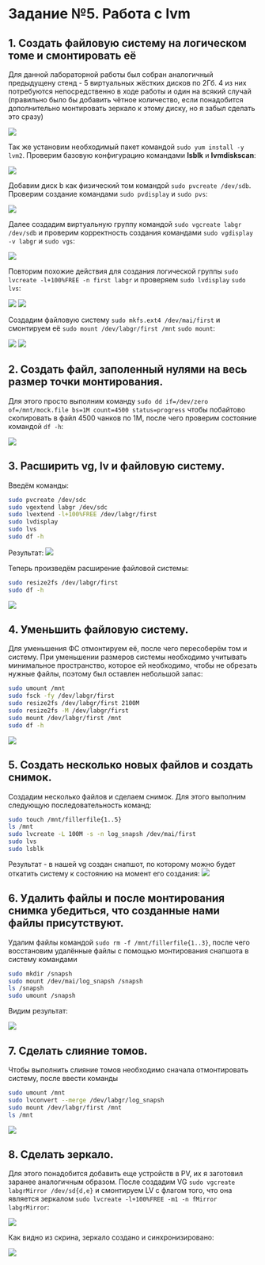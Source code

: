 # Задание №5. Работа с lvm
## 1. Создать файловую систему на логическом томе и смонтировать её
Для данной лабораторной работы был собран аналогичный предыдущену стенд - 5 виртуальных жёстких дисков по 2Гб. 4 из них потребуются непосредственно в ходе работы и один на всякий случай (правильно было бы добавить чётное количество, если понадобится дополнительно монтировать зеркало к этому диску, но я забыл сделать это сразу)

![](https://camo.githubusercontent.com/09c4549c617efd1799faec981dbeecb652735e48a98ffccb3164e04e8732a970/68747470733a2f2f73756e392d35312e757365726170692e636f6d2f696d70672f46677249374d2d4442566a4a394d5178564c693177614e34334a5478636763514a34355958412f66546a74324361584f346b2e6a70673f73697a653d35313878323431267175616c6974793d39362670726f78793d31267369676e3d3733383737616461373938656663393736656336666633333634656431666332)

Так же установим необходимый пакет командой `sudo yum install -y lvm2`. Проверим базовую конфигурацию командами **lsblk** и **lvmdiskscan**:

![](https://sun9-60.userapi.com/impg/74BUAWG1OzGLJBUkkrQo-nKZbKvQh8QyuP-82A/6eOxN0G-6Tc.jpg?size=615x519&quality=96&proxy=1&sign=004c1dd72e5802e9e245ef5966a6f65c)

Добавим диск b как физический том командой `sudo pvcreate /dev/sdb`. Проверим создание командами `sudo pvdisplay` и `sudo pvs`:

![](https://sun9-54.userapi.com/impg/HB66iTetgpvQtdxA4KQeGf5GItkXAZsw88KDZQ/AykbCWjltbs.jpg?size=579x539&quality=96&proxy=1&sign=31da3c7e9b8509004fa68799fbe28d74)

Далее создадим виртуальную группу командой `sudo vgcreate labgr /dev/sdb` и проверим корректность создания командами `sudo vgdisplay -v labgr` и `sudo vgs`:

![](https://sun9-10.userapi.com/impg/ES_mVUUG0JDTw_sOVEt_MS85tmSCdQyoA1VKRw/bLJrslt8DwQ.jpg?size=625x611&quality=96&proxy=1&sign=c20176cd8397f40a60f76f87c639f681)

Повторим похожие действия для создания логической группы `sudo lvcreate -l+100%FREE -n first labgr` и проверяем `sudo lvdisplay` `sudo lvs`:

![](https://sun9-75.userapi.com/impg/yAstAlNA5rnWrdSri-CxzY3gJXnVm4laGP6Jmw/gsA8eLBYTIo.jpg?size=590x646&quality=96&proxy=1&sign=8979ad4ff985b36ef4c9b92cd22ef813)
![](https://sun9-19.userapi.com/impg/L4emBayRyAM1X_qb1CaIc0b3yxfWYpFJ8rBM8w/ajb_Q-wznxU.jpg?size=710x494&quality=96&proxy=1&sign=2a5037fbf01cf01047e579a992c79602)

Создадим файловую систему `sudo mkfs.ext4 /dev/mai/first` и смонтируем её `sudo mount /dev/labgr/first /mnt` `sudo mount`:

![](https://sun9-62.userapi.com/impg/G5pruNdC84nVVeRYtiTNZGSdiH0tupSmx45jfQ/KDmUAF4wFO8.jpg?size=621x383&quality=96&proxy=1&sign=3f2ba76be2666e0201a6d79b50bb46f5)
![](https://sun9-71.userapi.com/impg/l_cUjvvxwrHDTw3yr9Z-qWgZZuszmJevmGFgPw/XG5Qw-3hys0.jpg?size=1440x666&quality=96&proxy=1&sign=d4061a624dcd1aa5cc9c4d1157147f21)

## 2. Создать файл, заполенный нулями на весь размер точки монтирования.
Для этого просто выполним команду `sudo dd if=/dev/zero of=/mnt/mock.file bs=1M count=4500 status=progress` чтобы побайтово скопировать в файл 4500 чанков по 1М, после чего проверим состояние командой `df -h`:

![](https://sun9-16.userapi.com/impg/oSQTLNu2IBZ1rznSEdj1yhZWnRC5h9OOuNWx2A/KaxpuX2bItM.jpg?size=883x343&quality=96&proxy=1&sign=97d16c08602d3dabcb9cac464cd872ca)
## 3. Расширить vg, lv и файловую систему.
Введём команды:
```bash
sudo pvcreate /dev/sdc
sudo vgextend labgr /dev/sdc
sudo lvextend -l+100%FREE /dev/labgr/first
sudo lvdisplay
sudo lvs
sudo df -h
```
Результат:
![](https://sun9-53.userapi.com/impg/y-fO3YPClW68xkukpfKrTTk4v7Cs8z_piglneQ/a47HDToNTG4.jpg?size=776x404&quality=96&proxy=1&sign=3a8cbe9cf364848b6642b5d53932cb75)

Теперь произведём расширение файловой системы:

```bash
sudo resize2fs /dev/labgr/first
sudo df -h
```

![](https://sun9-22.userapi.com/impg/FGqWwugx9UdQrbpt8musI92ZRAjFl6RDDnah8g/67g1Of-Ahq0.jpg?size=866x332&quality=96&proxy=1&sign=dced738740a1e00a2a0e9cafa2dc47ab)

## 4. Уменьшить файловую систему.
Для уменьшения ФС отмонтируем её, после чего пересоберём том и систему. При уменьшении размеров системы необходимо учитывать минимальное пространство, которое ей необходимо, чтобы не обрезать нужные файлы, поэтому был оставлен небольшой запас:
```bash
sudo umount /mnt
sudo fsck -fy /dev/labgr/first
sudo resize2fs /dev/labgr/first 2100M             
sudo resize2fs -M /dev/labgr/first
sudo mount /dev/labgr/first /mnt
sudo df -h
```

![](https://sun9-10.userapi.com/impg/GTqAbYxJBXg5ehTDSxC3Hr_Zw-0QJiSsACqQug/J-AutRyxO-4.jpg?size=955x503&quality=96&proxy=1&sign=ad2fcc0f17ded8b4c46bdfbd1effbe46)

## 5. Создать несколько новых файлов и создать снимок.
Создадим несколько файлов и сделаем снимок. Для этого выполним следующую последовательность команд:
```bash
sudo touch /mnt/fillerfile{1..5}
ls /mnt
sudo lvcreate -L 100M -s -n log_snapsh /dev/mai/first
sudo lvs
sudo lsblk
```
Результат - в нашей vg создан снапшот, по которому можно будет откатить систему к состоянию на момент его создания:
![](https://sun9-10.userapi.com/impg/0mXoEC3xi4ZmbSAKQAa7irTW4hUR0VzvrMciIg/WhC6qwI2FIc.jpg?size=933x727&quality=96&proxy=1&sign=545d54292e1b04c0906f1f45ec470bc0)

## 6. Удалить файлы и после монтирования снимка убедиться, что созданные нами файлы присутствуют.
Удалим файлы командой `sudo rm -f /mnt/fillerfile{1..3}`, после чего восстановим удалённые файлы с помощью монтирования снапшота в систему командами 
```bash
sudo mkdir /snapsh
sudo mount /dev/mai/log_snapsh /snapsh
ls /snapsh
sudo umount /snapsh
```
Видим результат:

![](https://sun9-43.userapi.com/impg/zMWrHz_ntnvl21LI_LYL-F8v_QPPu4d-pd3bqA/MI5j4WEIqkU.jpg?size=793x92&quality=96&proxy=1&sign=448a157ea1fb86947e0baa5fc9397dc4)

## 7. Сделать слияние томов.
Чтобы выполнить слияние томов необходимо сначала отмонтировать систему, после ввести команды
```bash
sudo umount /mnt
sudo lvconvert --merge /dev/labgr/log_snapsh
sudo mount /dev/labgr/first /mnt
ls /mnt
```

![](https://sun9-57.userapi.com/impg/8MJPJZ0N4IU9e0zDQLxR6Kx4UfGttTwmbiacIw/5iYbSveS-ts.jpg?size=788x125&quality=96&proxy=1&sign=5f18c80500c8cbebe56aeed60941b4e5)

## 8. Сделать зеркало.
Для этого понадобится добавить еще устройств в PV, их я заготовил заранее аналогичным образом.  После создадим VG `sudo vgcreate labgrMirror /dev/sd{d,e}` и смонтируем LV с флагом того, что она является зеркалом `sudo lvcreate -l+100%FREE -m1 -n fMirror labgrMirror`:

![](https://sun9-14.userapi.com/impg/Jxe2WM7rYTVlgwEFnStxYJvX4B0TCFOmrFTNew/xUn0qS6K-5A.jpg?size=405x130&quality=96&proxy=1&sign=61edcb86c5ce147d985c8a1882c04530)

Как видно из скрина, зеркало создано и синхронизировано:

![](https://sun9-56.userapi.com/impg/plk3NH1eTESD_rtGINcYAUGvHvZiVsf1tJxjTA/GN62RtVs3jg.jpg?size=906x579&quality=96&proxy=1&sign=56fac14b8b049f4c83aecd7246bf550e)
